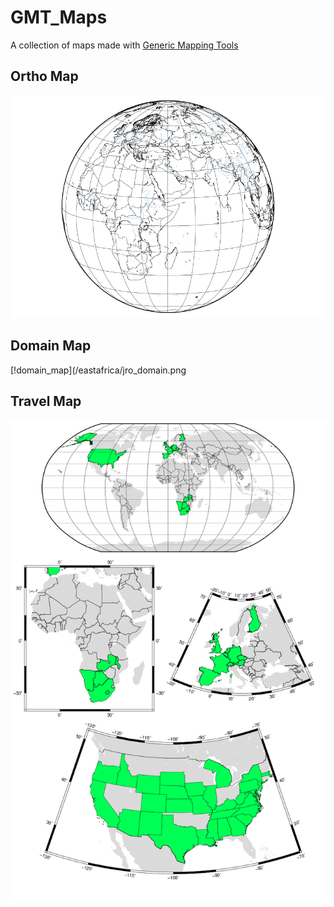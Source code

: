 # GMT_Maps
A collection of maps made with [Generic Mapping Tools](http://gmt.soest.hawaii.edu/)

## Ortho Map
![ortho_map](/eastafrica/africa_orotho.png)

## Domain Map
[!domain_map](/eastafrica/jro_domain.png

## Travel Map
![travel_map](/travelmap/travelmap_world.png)
